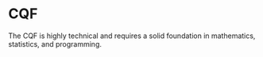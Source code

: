# CQF
The CQF is highly technical and requires a solid foundation in mathematics, statistics, and programming.
